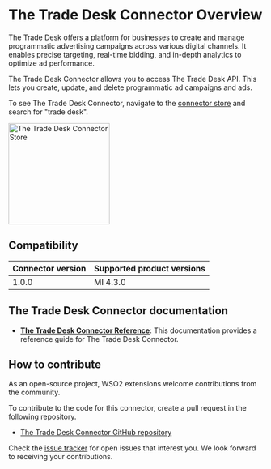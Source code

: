 # The Trade Desk Connector Overview

The Trade Desk offers a platform for businesses to create and manage programmatic advertising campaigns across various digital channels. It enables precise targeting, real-time bidding, and in-depth analytics to optimize ad performance.

The Trade Desk Connector allows you to access The Trade Desk API. This lets you create, update, and delete programmatic ad campaigns and ads.

To see The Trade Desk Connector, navigate to the [connector store](https://store.wso2.com) and search for "trade desk".

<img src="{{base_path}}/assets/img/integrate/connectors/the-trade-desk.png" title="The Trade Desk Connector Store" width="200" alt="The Trade Desk Connector Store"/>

## Compatibility

| Connector version | Supported product versions |
| ------------- |-------------|
| 1.0.0    | MI 4.3.0 |

## The Trade Desk Connector documentation

* **[The Trade Desk Connector Reference]({{base_path}}/reference/connectors/the-trade-desk-connector/the-trade-desk-configuration/)**: This documentation provides a reference guide for The Trade Desk Connector.

## How to contribute

As an open-source project, WSO2 extensions welcome contributions from the community. 

To contribute to the code for this connector, create a pull request in the following repository. 

* [The Trade Desk Connector GitHub repository](https://github.com/wso2-extensions/esb-connector-thetradedesk)

Check the [issue tracker](https://github.com/wso2/micro-integrator/issues) for open issues that interest you. We look forward to receiving your contributions.
